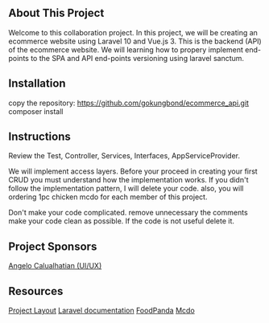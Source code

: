 ## About This Project
Welcome to this collaboration project. In this project, we will be creating an ecommerce website using Laravel 10 and Vue.js 3. This is the backend (API) of the ecommerce website. We will learning how to propery implement end-points to the SPA and API end-points versioning using laravel sanctum.

## Installation
copy the repository: https://github.com/gokungbond/ecommerce_api.git
composer install

## Instructions
Review the Test, Controller, Services, Interfaces, AppServiceProvider.

We will implement access layers. Before your proceed in creating your first CRUD you must understand how the implementation works. If you didn't follow the implementation pattern, I will delete your code. also, you will ordering 1pc chicken mcdo for each member of this project.

Don't make your code complicated. remove unnecessary the comments make your code clean as possible. If the code is not useful delete it.

## Project Sponsors
[Angelo Calualhatian (UI/UX)](https://www.facebook.com/angelo.calualhatian.5)

## Resources
[Project Layout](https://l.facebook.com/l.php?u=https%3A%2F%2Fwww.figma.com%2Ffile%2F2mVJhu0w441lm1i4hu9SDk%2FHome-website%3Ftype%3Ddesign%26node-id%3D0%253A1%26mode%3Ddesign%26t%3DLgUN5b2x63kUIJUV-1%26fbclid%3DIwAR2cxJdrMOS0XWZYc7RpSpsipZfIbcWzmKgd-9p5BOcIw-a8PgYOsSLYFnk&h=AT2G4lf5FyNm_5lWYz-yzFNQY4re-qdbwOHF3CmpmmYImQZBZTPtNi_DaBDqk5ekZVTkPL9EKT2EwBbvCajQ-It4UWW8etlKfP85U1w593vw5ywHT1Eq0nxnLi19XGpI1KFYIw)
[Laravel documentation](https://laravel.com/)
[FoodPanda](https://www.foodpanda.ph/)
[Mcdo](https://www.mcdonalds.com.ph/)

